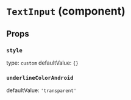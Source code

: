 `TextInput` (component)
=======================



Props
-----

### `style`

type: `custom`
defaultValue: `{}`


### `underlineColorAndroid`

defaultValue: `'transparent'`

